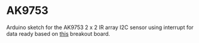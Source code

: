 # AK9753

Arduino sketch for the AK9753 2 x 2 IR array I2C sensor using interrupt for data ready based on [this](https://www.oshpark.com/shared_projects/KzlRTNzW) breakout board.
